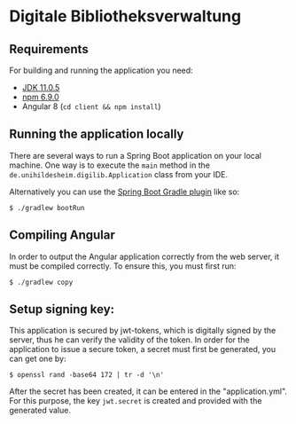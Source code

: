 # Digitale Bibliotheksverwaltung

## Requirements

For building and running the application you need:

- [JDK 11.0.5](https://www.oracle.com/technetwork/java/javase/downloads/jdk11-downloads-5066655.html)
- [npm 6.9.0](https://nodejs.org/en/download/)
- Angular 8 (```cd client && npm install```)

## Running the application locally

There are several ways to run a Spring Boot application on your local machine. One way is to execute the `main` method 
in the `de.unihildesheim.digilib.Application` class from your IDE.

Alternatively you can use the [Spring Boot Gradle plugin](https://docs.spring.io/spring-boot/docs/current/reference/html/build-tool-plugins.html#build-tool-plugins-gradle-plugin) like so:

```shell
$ ./gradlew bootRun
```

## Compiling Angular

In order to output the Angular application correctly from the web server, it must be compiled correctly. To ensure this, you must first run:

```shell
$ ./gradlew copy
```

## Setup signing key:

This application is secured by jwt-tokens, which is digitally signed by the server, thus he can verify the validity of the token. 
In order for the application to issue a secure token, a secret must first be generated, you can get one by:

```shell
$ openssl rand -base64 172 | tr -d '\n'
```

After the secret has been created, it can be entered in the "application.yml". For this purpose, the key `jwt.secret` is created and provided with the generated value.